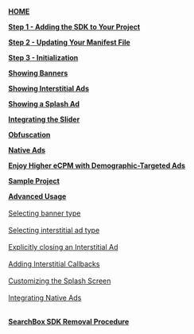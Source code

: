 [**HOME**](Android-InApp-&-InApp-Plus-Documentation)

[**Step 1 - Adding the SDK to Your Project**](Android-InApp-&-InApp-Plus-Documentation#step1)

[**Step 2 - Updating Your Manifest File**](Android-InApp-&-InApp-Plus-Documentation#step2)

[**Step 3 - Initialization**](Android-InApp-&-InApp-Plus-Documentation#step3)

[**Showing Banners**](Android-InApp-&-InApp-Plus-Documentation#step4)

[**Showing Interstitial Ads**](Android-InApp-&-InApp-Plus-Documentation#step5)

[**Showing a Splash Ad**](Android-InApp-&-InApp-Plus-Documentation#step6)

[**Integrating the Slider**](Android-InApp-&-InApp-Plus-Documentation#step7)

[**Obfuscation**](Android-InApp-&-InApp-Plus-Documentation#step8)

[**Native Ads**](Android-InApp-&-InApp-Plus-Documentation#Native)

[**Enjoy Higher eCPM with Demographic-Targeted Ads**](Android-InApp-&-InApp-Plus-Documentation#Demographic)

[**Sample Project**](Android-InApp-&-InApp-Plus-Documentation#SampleProject)

[**Advanced Usage**](android-advanced-usage)<br></br>
  [Selecting banner type](android-advanced-usage#SelectBanner)<br></br> 
  [Selecting interstitial ad type](android-advanced-usage#SelectInterstitial)<br></br> 
  [Explicitly closing an Interstitial Ad](android-advanced-usage#CloseInterstitial)<br></br> 
  [Adding Interstitial Callbacks](android-advanced-usage#AddingInterstitialCallbacks)<br></br> 
  [Customizing the Splash Screen](android-advanced-usage#CustomizingSplashScreen)<br></br> 
  [Integrating Native Ads](android-advanced-usage#using-native-ads)<br></br> 

[**SearchBox SDK Removal Procedure**](SearchBox-SDK-Removal-Procedure)
